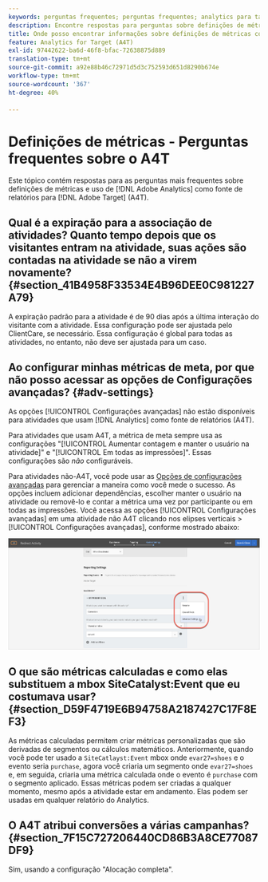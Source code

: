 ```yaml
---
keywords: perguntas frequentes; perguntas frequentes; analytics para target; a4T; métrica; definições de métricas
description: Encontre respostas para perguntas sobre definições de métricas e uso do Analytics para  [!DNL Target] (A4T). A4T lets you use Analytics reporting with Adobe [!DNL Target] atividades.
title: Onde posso encontrar informações sobre definições de métricas com o A4T?
feature: Analytics for Target (A4T)
exl-id: 97442622-ba6d-46f8-bfac-72638875d889
translation-type: tm+mt
source-git-commit: a92e88b46c72971d5d3c752593d651d8290b674e
workflow-type: tm+mt
source-wordcount: '367'
ht-degree: 40%

---
```


# Definições de métricas - Perguntas frequentes sobre o A4T

Este tópico contém respostas para as perguntas mais frequentes sobre definições de métricas e uso de [!DNL Adobe Analytics] como fonte de relatórios para [!DNL Adobe Target] (A4T).

## Qual é a expiração para a associação de atividades? Quanto tempo depois que os visitantes entram na atividade, suas ações são contadas na atividade se não a virem novamente? {#section_41B4958F33534E4B96DEE0C981227A79}

A expiração padrão para a atividade é de 90 dias após a última interação do visitante com a atividade. Essa configuração pode ser ajustada pelo ClientCare, se necessário. Essa configuração é global para todas as atividades, no entanto, não deve ser ajustada para um caso.

## Ao configurar minhas métricas de meta, por que não posso acessar as opções de Configurações avançadas? {#adv-settings}

As opções [!UICONTROL Configurações avançadas] não estão disponíveis para atividades que usam [!DNL Analytics] como fonte de relatórios (A4T).

Para atividades que usam A4T, a métrica de meta sempre usa as configurações &quot;[!UICONTROL Aumentar contagem e manter o usuário na atividade]&quot; e &quot;[!UICONTROL Em todas as impressões]&quot;. Essas configurações são *não* configuráveis.

Para atividades não-A4T, você pode usar as [Opções de configurações avançadas](/help/c-activities/r-success-metrics/success-metrics.md#section_7CE95A2FA8F5438E936C365A6D43BC5B) para gerenciar a maneira como você mede o sucesso. As opções incluem adicionar dependências, escolher manter o usuário na atividade ou removê-lo e contar a métrica uma vez por participante ou em todas as impressões. Você acessa as opções [!UICONTROL Configurações avançadas] em uma atividade não A4T clicando nos elipses verticais > [!UICONTROL Configurações avançadas], conforme mostrado abaixo:

![Configurações avançadas](/help/c-activities/r-success-metrics/assets/advanced-settings.png)

## O que são métricas calculadas e como elas substituem a mbox SiteCatalyst:Event que eu costumava usar?   {#section_D59F4719E6B94758A2187427C17F8EF3}

As métricas calculadas permitem criar métricas personalizadas que são derivadas de segmentos ou cálculos matemáticos. Anteriormente, quando você pode ter usado a `SiteCatlayst:Event` mbox onde `evar27=shoes` e o evento seria `purchase`, agora você criaria um segmento onde `evar27=shoes` e, em seguida, criaria uma métrica calculada onde o evento é `purchase` com o segmento aplicado. Essas métricas podem ser criadas a qualquer momento, mesmo após a atividade estar em andamento. Elas podem ser usadas em qualquer relatório do Analytics.

## O A4T atribui conversões a várias campanhas?   {#section_7F15C727206440CD86B3A8CE77087DF9}

Sim, usando a configuração &quot;Alocação completa&quot;.
